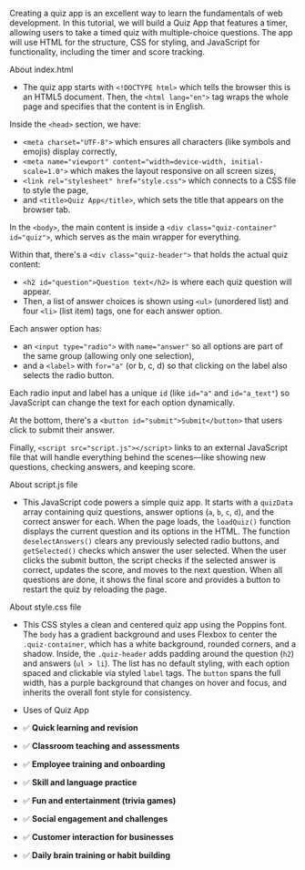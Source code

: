 Creating a quiz app is an excellent way to learn the fundamentals of web development. In this tutorial, we will build a Quiz App that features a timer, allowing users to take a timed quiz with multiple-choice questions. The app will use HTML for the structure, CSS for styling, and JavaScript for functionality, including the timer and score tracking.

About index.html 

* The quiz app starts with `<!DOCTYPE html>` which tells the browser this is an HTML5 document. Then, the `<html lang="en">` tag wraps the whole page and specifies that the content is in English.

Inside the `<head>` section, we have:

* `<meta charset="UTF-8">` which ensures all characters (like symbols and emojis) display correctly,
* `<meta name="viewport" content="width=device-width, initial-scale=1.0">` which makes the layout responsive on all screen sizes,
* `<link rel="stylesheet" href="style.css">` which connects to a CSS file to style the page,
* and `<title>Quiz App</title>`, which sets the title that appears on the browser tab.

In the `<body>`, the main content is inside a `<div class="quiz-container" id="quiz">`, which serves as the main wrapper for everything.

Within that, there's a `<div class="quiz-header">` that holds the actual quiz content:

* `<h2 id="question">Question text</h2>` is where each quiz question will appear.
* Then, a list of answer choices is shown using `<ul>` (unordered list) and four `<li>` (list item) tags, one for each answer option.

Each answer option has:

* an `<input type="radio">` with `name="answer"` so all options are part of the same group (allowing only one selection),
* and a `<label>` with `for="a"` (or b, c, d) so that clicking on the label also selects the radio button.

Each radio input and label has a unique `id` (like `id="a"` and `id="a_text"`) so JavaScript can change the text for each option dynamically.

At the bottom, there's a `<button id="submit">Submit</button>` that users click to submit their answer.

Finally, `<script src="script.js"></script>` links to an external JavaScript file that will handle everything behind the scenes—like showing new questions, checking answers, and keeping score.

About script.js file

* This JavaScript code powers a simple quiz app. It starts with a `quizData` array containing quiz questions, answer options (`a`, `b`, `c`, `d`), and the correct answer for each. When the page loads, the `loadQuiz()` function displays the current question and its options in the HTML. The function `deselectAnswers()` clears any previously selected radio buttons, and `getSelected()` checks which answer the user selected. When the user clicks the submit button, the script checks if the selected answer is correct, updates the score, and moves to the next question. When all questions are done, it shows the final score and provides a button to restart the quiz by reloading the page.

About style.css file
 * This CSS styles a clean and centered quiz app using the Poppins font. The `body` has a gradient background and uses Flexbox to center the `.quiz-container`, which has a white background, rounded corners, and a shadow. Inside, the `.quiz-header` adds padding around the question (`h2`) and answers (`ul > li`). The list has no default styling, with each option spaced and clickable via styled `label` tags. The `button` spans the full width, has a purple background that changes on hover and focus, and inherits the overall font style for consistency.
 * Uses of Quiz App


* ✅ **Quick learning and revision**
* ✅ **Classroom teaching and assessments**
* ✅ **Employee training and onboarding**
* ✅ **Skill and language practice**
* ✅ **Fun and entertainment (trivia games)**
* ✅ **Social engagement and challenges**
* ✅ **Customer interaction for businesses**
* ✅ **Daily brain training or habit building**
